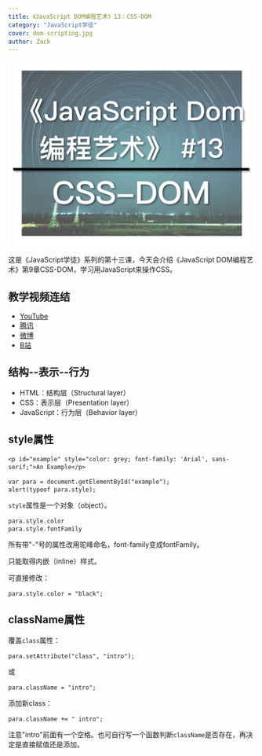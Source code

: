 ```yaml
---
title: 《JavaScript DOM编程艺术》13：CSS-DOM
category: "JavaScript学徒"
cover: dom-scripting.jpg
author: Zack
---
```


![JavaScript DOM编程艺术](dom-scripting.jpg)

这是《JavaScript学徒》系列的第十三课，今天会介绍《JavaScript DOM编程艺术》第9章CSS-DOM，学习用JavaScript来操作CSS。

## 教学视频连结
* [YouTube](https://youtu.be/QVncmU0dNTM)
* [腾讯](https://v.qq.com/x/page/d0744gyb6jy.html)
* [微博](https://weibo.com/1736214117/GDG0vlB9m)
* [B站](https://www.bilibili.com/video/av33718091/)

## 结构--表示--行为

* HTML：结构层（Structural layer）
* CSS：表示层（Presentation layer）
* JavaScript：行为层（Behavior layer）

## style属性

```
<p id="example" style="color: grey; font-family: 'Arial', sans-serif;">An Example</p>
```

```
var para = document.getElementById("example");
alert(typeof para.style);
```

`style`属性是一个对象（object）。

```
para.style.color
para.style.fontFamily
```

所有带"-"号的属性改用驼峰命名，font-family变成fontFamily。

只能取得内嵌（inline）样式。

可直接修改：

```
para.style.color = "black";
```

## className属性

覆盖`class`属性：
```
para.setAttribute("class", "intro");
```
或
```
para.className = "intro";
```
添加新class：
```
para.className += " intro";
```
注意"intro"前面有一个空格。也可自行写一个函数判断`className`是否存在，再决定是直接赋值还是添加。